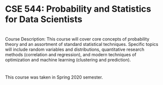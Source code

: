 # CSE 544: Probability and Statistics for Data Scientists
#
Course Description: This course will cover core concepts of probability theory and an assortment of standard statistical techniques. Specific topics will include random variables and distributions, quantitative research methods (correlation and regression), and modern techniques of optimization and machine learning (clustering and prediction).
#
This course was taken in Spring 2020 semester.
